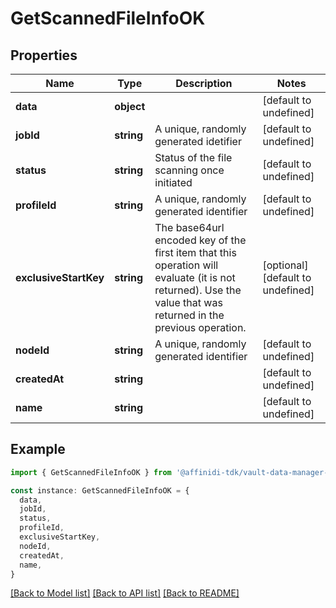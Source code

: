 # GetScannedFileInfoOK

## Properties

| Name                  | Type       | Description                                                                                                                                                    | Notes                             |
| --------------------- | ---------- | -------------------------------------------------------------------------------------------------------------------------------------------------------------- | --------------------------------- |
| **data**              | **object** |                                                                                                                                                                | [default to undefined]            |
| **jobId**             | **string** | A unique, randomly generated idetifier                                                                                                                         | [default to undefined]            |
| **status**            | **string** | Status of the file scanning once initiated                                                                                                                     | [default to undefined]            |
| **profileId**         | **string** | A unique, randomly generated identifier                                                                                                                        | [default to undefined]            |
| **exclusiveStartKey** | **string** | The base64url encoded key of the first item that this operation will evaluate (it is not returned). Use the value that was returned in the previous operation. | [optional] [default to undefined] |
| **nodeId**            | **string** | A unique, randomly generated identifier                                                                                                                        | [default to undefined]            |
| **createdAt**         | **string** |                                                                                                                                                                | [default to undefined]            |
| **name**              | **string** |                                                                                                                                                                | [default to undefined]            |

## Example

```typescript
import { GetScannedFileInfoOK } from '@affinidi-tdk/vault-data-manager-client'

const instance: GetScannedFileInfoOK = {
  data,
  jobId,
  status,
  profileId,
  exclusiveStartKey,
  nodeId,
  createdAt,
  name,
}
```

[[Back to Model list]](../README.md#documentation-for-models) [[Back to API list]](../README.md#documentation-for-api-endpoints) [[Back to README]](../README.md)
